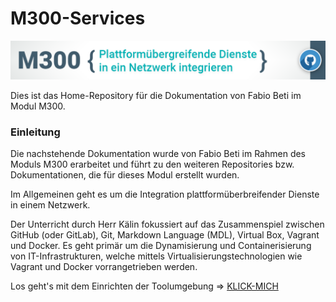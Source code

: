 # M300-Services

![M300-Banner](https://github.com/firedotwater/M300-Services/blob/main/images/Banner_M300_GitHub-Repository.png)

Dies ist das Home-Repository für die Dokumentation von Fabio Beti im Modul M300.

### Einleitung

Die nachstehende Dokumentation wurde von Fabio Beti im Rahmen des Moduls M300 erarbeitet und führt zu den weiteren Repositories bzw. Dokumentationen, die für dieses Modul erstellt wurden.

Im Allgemeinen geht es um die Integration plattformüberbreifender Dienste in einem Netzwerk.

Der Unterricht durch Herr Kälin fokussiert auf das Zusammenspiel zwischen GitHub (oder GitLab), Git, Markdown Language (MDL), Virtual Box, Vagrant und Docker. Es geht primär um die Dynamisierung und Containerisierung von IT-Infrastrukturen, welche mittels Virtualisierungstechnologien wie Vagrant und Docker vorrangetrieben werden.

Los geht's mit dem Einrichten der Toolumgebung ⇒ [KLICK-MICH](https://github.com/)
